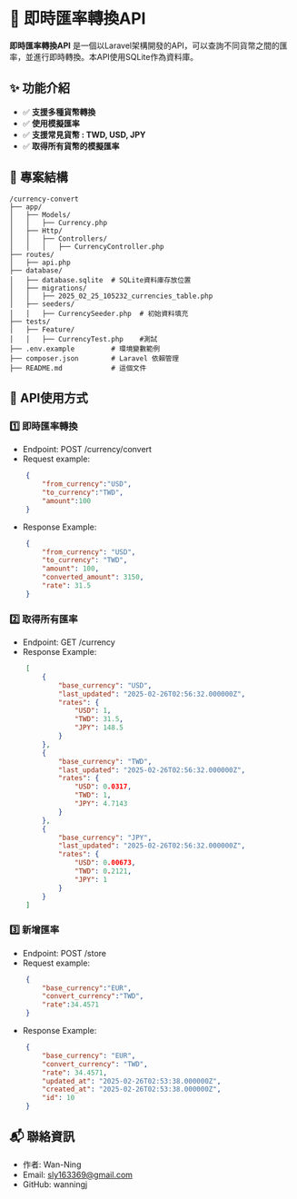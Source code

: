 # 📌 即時匯率轉換API

**即時匯率轉換API** 是一個以Laravel架構開發的API，可以查詢不同貨幣之間的匯率，並進行即時轉換。本API使用SQLite作為資料庫。

## ✨ 功能介紹

- ✅ **支援多種貨幣轉換**
- ✅ **使用模擬匯率**
- ✅ **支援常見貨幣 : TWD, USD, JPY**
- ✅ **取得所有貨幣的模擬匯率**

## 📂 專案結構
````
/currency-convert
├── app/
│   ├── Models/
│   │   ├── Currency.php
│   ├── Http/
│   │   ├── Controllers/
│   │   │   ├── CurrencyController.php
├── routes/ 
│   ├── api.php
├── database/
│   ├── database.sqlite  # SQLite資料庫存放位置
│   ├── migrations/
│   │   ├── 2025_02_25_105232_currencies_table.php
│   ├── seeders/         
│   │   ├── CurrencySeeder.php  # 初始資料填充
├── tests/       
│   ├── Feature/
│   │   ├── CurrencyTest.php    #測試
├── .env.example         # 環境變數範例
├── composer.json        # Laravel 依賴管理
├── README.md            # 這個文件
````

## 📌 API使用方式

### 1️⃣ 即時匯率轉換
- Endpoint: POST /currency/convert
- Request example:
```json
    {
        "from_currency":"USD",
        "to_currency":"TWD",
        "amount":100
    }
```
- Response Example:
```json
    {
        "from_currency": "USD",
        "to_currency": "TWD",
        "amount": 100,
        "converted_amount": 3150,
        "rate": 31.5
    }
```

### 2️⃣ 取得所有匯率
- Endpoint: GET /currency
- Response Example:
```json
    [
        {
            "base_currency": "USD",
            "last_updated": "2025-02-26T02:56:32.000000Z",
            "rates": {
                "USD": 1,
                "TWD": 31.5,
                "JPY": 148.5
            }
        },
        {
            "base_currency": "TWD",
            "last_updated": "2025-02-26T02:56:32.000000Z",
            "rates": {
                "USD": 0.0317,
                "TWD": 1,
                "JPY": 4.7143
            }
        },
        {
            "base_currency": "JPY",
            "last_updated": "2025-02-26T02:56:32.000000Z",
            "rates": {
                "USD": 0.00673,
                "TWD": 0.2121,
                "JPY": 1
            }
        }
    ]
```

### 3️⃣ 新增匯率
- Endpoint: POST /store
- Request example:
```json
    {
        "base_currency":"EUR",
        "convert_currency":"TWD",
        "rate":34.4571
    }
```
- Response Example:
```json
    {
        "base_currency": "EUR",
        "convert_currency": "TWD",
        "rate": 34.4571,
        "updated_at": "2025-02-26T02:53:38.000000Z",
        "created_at": "2025-02-26T02:53:38.000000Z",
        "id": 10
    }
```

## 📬 聯絡資訊

- 作者: Wan-Ning
- Email: sly163369@gmail.com
- GitHub: wanningj
